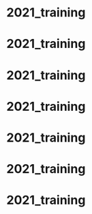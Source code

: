 # 2021_training
# 2021_training
# 2021_training
# 2021_training
# 2021_training
# 2021_training
# 2021_training
